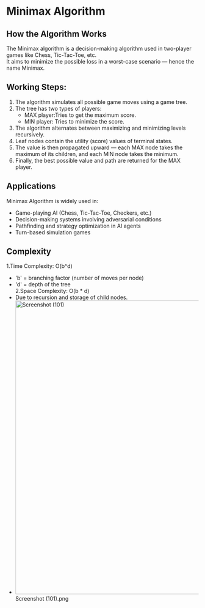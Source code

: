 #  Minimax Algorithm

##  How the Algorithm Works
The Minimax algorithm is a decision-making algorithm used in two-player games like Chess, Tic-Tac-Toe, etc.  
It aims to minimize the possible loss in a worst-case scenario — hence the name Minimax.

## Working Steps:
1. The algorithm simulates all possible game moves using a game tree.  
2. The tree has two types of players:
   - MAX player:Tries to get the maximum score.
   - MIN player: Tries to minimize the score.  
3. The algorithm alternates between maximizing and minimizing levels recursively.  
4. Leaf nodes contain the utility (score) values of terminal states.  
5. The value is then propagated upward — each MAX node takes the maximum of its children, and each MIN node takes the minimum.  
6. Finally, the best possible value and path are returned for the MAX player.

##  Applications
Minimax Algorithm is widely used in:
- Game-playing AI (Chess, Tic-Tac-Toe, Checkers, etc.)  
- Decision-making systems involving adversarial conditions  
- Pathfinding and strategy optimization in AI agents  
- Turn-based simulation games

## Complexity
1.Time Complexity: O(b^d)  
  - 'b' = branching factor (number of moves per node)  
  - 'd' = depth of the tree  
2.Space Complexity: O(b * d)  
  - Due to recursion and storage of child nodes.
  - <img width="1366" height="768" alt="Screenshot (101)" src="https://github.com/user-attachments/assets/2f031670-c7bc-4b8d-b89c-6ee3821bdfc9" />Screenshot (101).png


    

  


